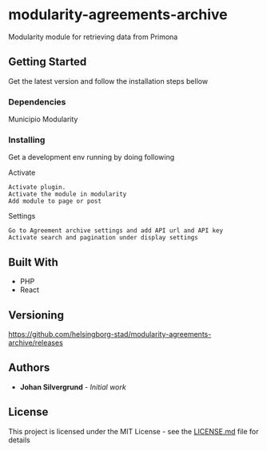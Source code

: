 # modularity-agreements-archive
Modularity module for retrieving data from Primona

## Getting Started

Get the latest version and follow the installation steps bellow

### Dependencies

Municipio
Modularity


### Installing
Get a development env running by doing following

Activate

```
Activate plugin.
Activate the module in modularity
Add module to page or post
```

Settings

```
Go to Agreement archive settings and add API url and API key
Activate search and pagination under display settings
```


## Built With

* PHP
* React

## Versioning

https://github.com/helsingborg-stad/modularity-agreements-archive/releases

## Authors

* **Johan Silvergrund** - *Initial work* 


## License

This project is licensed under the MIT License - see the [LICENSE.md](LICENSE.md) file for details

